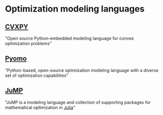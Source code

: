 # Optimization modeling languages

## [CVXPY](https://www.cvxpy.org/)
"Open source Python-embedded modeling language for convex optimization problems"
<!-- - [choosing a solver](https://www.cvxpy.org/tutorial/advanced/index.html#choosing-a-solver) -->

## [Pyomo](pyomo.org)
"Python-based, open-source optimization modeling language with a diverse set of optimization capabilities"

## [JuMP](https://jump.dev/)
"JuMP is a modeling language and collection of supporting packages for mathematical optimization in [Julia](https://julialang.org/)"
<!-- - [supported solvers](https://jump.dev/JuMP.jl/stable/installation/#Supported-solvers) -->
